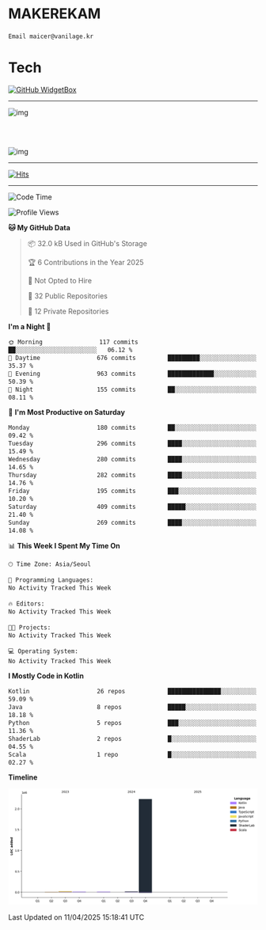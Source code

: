 # MAKEREKAM

`Email maicer@vanilage.kr`

# Tech

[![GitHub WidgetBox](https://github-widgetbox.vercel.app/api/skills?languages=python,js,ts,c,cpp,cs,java,kotlin,bash,md,html,css,xml,yaml,swift,powershell,json,R,SQL,php&tools=git,npm,gradle,nodejs,vercel,nginx&includeNames=true&theme=darkmode)](https://github.com/Jurredr/github-widgetbox)

---

![img](https://github-readme-stats.vercel.app/api/top-langs/?username=MAKEREKAM&layout=compact&theme=gruvbox)

<br>
<br>

![img](https://github-readme-stats.vercel.app/api/?username=MAKEREKAM&layout=compact&theme=gruvbox)

---

[![Hits](https://hits.seeyoufarm.com/api/count/incr/badge.svg?url=https%3A%2F%2Fgithub.com%2FMAKEREKAM&count_bg=%234A49D1&title_bg=%23555555&icon=&icon_color=%23E7E7E7&title=방문&edge_flat=false)](https://hits.seeyoufarm.com)

---

<!--START_SECTION:waka-->
![Code Time](http://img.shields.io/badge/Code%20Time-313%20hrs%2013%20mins-blue)

![Profile Views](http://img.shields.io/badge/Profile%20Views-14-blue)

**🐱 My GitHub Data** 

> 📦 32.0 kB Used in GitHub's Storage 
 > 
> 🏆 6 Contributions in the Year 2025
 > 
> 🚫 Not Opted to Hire
 > 
> 📜 32 Public Repositories 
 > 
> 🔑 12 Private Repositories 
 > 
**I'm a Night 🦉** 

```text
🌞 Morning                117 commits         ██░░░░░░░░░░░░░░░░░░░░░░░   06.12 % 
🌆 Daytime                676 commits         █████████░░░░░░░░░░░░░░░░   35.37 % 
🌃 Evening                963 commits         █████████████░░░░░░░░░░░░   50.39 % 
🌙 Night                  155 commits         ██░░░░░░░░░░░░░░░░░░░░░░░   08.11 % 
```
📅 **I'm Most Productive on Saturday** 

```text
Monday                   180 commits         ██░░░░░░░░░░░░░░░░░░░░░░░   09.42 % 
Tuesday                  296 commits         ████░░░░░░░░░░░░░░░░░░░░░   15.49 % 
Wednesday                280 commits         ████░░░░░░░░░░░░░░░░░░░░░   14.65 % 
Thursday                 282 commits         ████░░░░░░░░░░░░░░░░░░░░░   14.76 % 
Friday                   195 commits         ███░░░░░░░░░░░░░░░░░░░░░░   10.20 % 
Saturday                 409 commits         █████░░░░░░░░░░░░░░░░░░░░   21.40 % 
Sunday                   269 commits         ████░░░░░░░░░░░░░░░░░░░░░   14.08 % 
```


📊 **This Week I Spent My Time On** 

```text
🕑︎ Time Zone: Asia/Seoul

💬 Programming Languages: 
No Activity Tracked This Week

🔥 Editors: 
No Activity Tracked This Week

🐱‍💻 Projects: 
No Activity Tracked This Week

💻 Operating System: 
No Activity Tracked This Week
```

**I Mostly Code in Kotlin** 

```text
Kotlin                   26 repos            ███████████████░░░░░░░░░░   59.09 % 
Java                     8 repos             █████░░░░░░░░░░░░░░░░░░░░   18.18 % 
Python                   5 repos             ███░░░░░░░░░░░░░░░░░░░░░░   11.36 % 
ShaderLab                2 repos             █░░░░░░░░░░░░░░░░░░░░░░░░   04.55 % 
Scala                    1 repo              █░░░░░░░░░░░░░░░░░░░░░░░░   02.27 % 
```



**Timeline**

![Lines of Code chart](https://raw.githubusercontent.com/MAKEREKAM/MAKEREKAM/main/assets/bar_graph.png)


 Last Updated on 11/04/2025 15:18:41 UTC
<!--END_SECTION:waka-->
